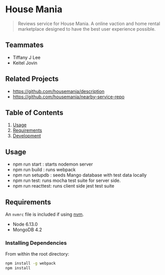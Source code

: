 # House Mania

> Reviews service for House Mania. A online vaction and home rental marketplace designed to have the best user experience possible.

## Teammates

  - Tiffany J Lee
  - Keitel Jovin
 

## Related Projects

  - https://github.com/housemania/description
  - https://github.com/housemania/nearby-service-repo
 

## Table of Contents

1. [Usage](#Usage)
1. [Requirements](#requirements)
1. [Development](#development)

## Usage

- npm run start : starts nodemon server
- npm run build : runs webpack
- npm run setupdb : seeds Mango database with test data locally
- npm run test: runs mocha test suite for server side.
- npm run reacttest: runs client side jest test suite

## Requirements

An `nvmrc` file is included if using [nvm](https://github.com/creationix/nvm).

- Node 6.13.0
- MongoDB 4.2


### Installing Dependencies

From within the root directory:

```sh
npm install -g webpack
npm install
```

